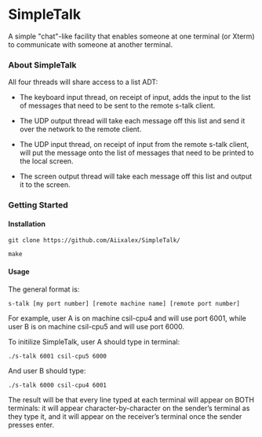 # SimpleTalk
A simple "chat"-like facility that enables someone at one terminal (or Xterm) to communicate with someone at another terminal. 

### About SimpleTalk

All four threads will share access to a list ADT:

- The keyboard input thread, on receipt of input, adds the input to the list of messages that need to be sent to the remote s-talk client.

- The UDP output thread will take each message off this list and send it over the network to the remote client.

- The UDP input thread, on receipt of input from the remote s-talk client, will put the message onto the list of messages that need to be printed to the local screen.

- The screen output thread will take each message off this list and output it to the screen.

### Getting Started

#### Installation

```
git clone https://github.com/Aiixalex/SimpleTalk/
```

```
make
```

#### Usage

The general format is:

```
s-talk [my port number] [remote machine name] [remote port number]
```

For example, user A is on machine csil-cpu4 and will use port 6001, while user B is on machine csil-cpu5 and will use port 6000.

To initilize SimpleTalk, user A should type in terminal:

```
./s-talk 6001 csil-cpu5 6000
```

And user B should type:

```
./s-talk 6000 csil-cpu4 6001
```

The result will be that every line typed at each terminal will appear on BOTH terminals: it will appear character-by-character on the sender’s terminal as they type it, and it will appear on the receiver’s terminal once the sender presses enter.
